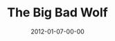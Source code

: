 ---
layout: message
category: message
series: "Big Bad Wolf"
title: "The Big Bad Wolf"
date: 2012-01-07-00-00
message_id: 708
audio: "http://s3.amazonaws.com/crossroads-media/media/legacy/mp3/bigbadwolf_01.mp3"
audio-duration: "44:16"
program: "http://s3.amazonaws.com/crossroads-media/media/legacy/documents/01_07-08_12Program.pdf"
description: "Brian Tome talks about the characteristics of Big Bad Wolf."
video: "https://s3.amazonaws.com/crossroadsvideomessages/bigbadwolf_01.mp4"
video-duration: "44:22"
video-image: "http://s3.amazonaws.com/crossroads-media/images/legacy/content/bigbadwolf01_still.jpg"
explicit: "N"
---